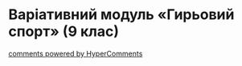 <div id="hypercomments_widget" class="js-hypercomments-widget invisible"></div>

Варіативний модуль «Гирьовий спорт» (9 клас)
=============================



<div class="js-hypercomments-container">
    <a href="http://hypercomments.com" class="hc-link" title="comments widget">comments powered by HyperComments</a>
</div>